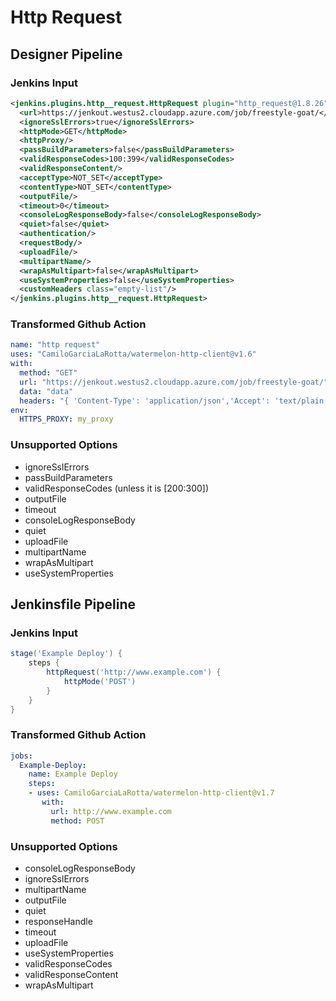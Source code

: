 # Http Request

## Designer Pipeline

### Jenkins Input

```xml
<jenkins.plugins.http__request.HttpRequest plugin="http_request@1.8.26">
  <url>https://jenkout.westus2.cloudapp.azure.com/job/freestyle-goat/</url>
  <ignoreSslErrors>true</ignoreSslErrors>
  <httpMode>GET</httpMode>
  <httpProxy/>
  <passBuildParameters>false</passBuildParameters>
  <validResponseCodes>100:399</validResponseCodes>
  <validResponseContent/>
  <acceptType>NOT_SET</acceptType>
  <contentType>NOT_SET</contentType>
  <outputFile/>
  <timeout>0</timeout>
  <consoleLogResponseBody>false</consoleLogResponseBody>
  <quiet>false</quiet>
  <authentication/>
  <requestBody/>
  <uploadFile/>
  <multipartName/>
  <wrapAsMultipart>false</wrapAsMultipart>
  <useSystemProperties>false</useSystemProperties>
  <customHeaders class="empty-list"/>
</jenkins.plugins.http__request.HttpRequest>
```

### Transformed Github Action

```yaml
name: "http request"
uses: "CamiloGarciaLaRotta/watermelon-http-client@v1.6"
with:
  method: "GET"
  url: "https://jenkout.westus2.cloudapp.azure.com/job/freestyle-goat/"
  data: "data"
  headers: "{ 'Content-Type': 'application/json','Accept': 'text/plain','Authorization': 'bearer ${{ secrets.BOT_TOKEN }}' }"
env:
  HTTPS_PROXY: my_proxy
```

### Unsupported Options

- ignoreSslErrors
- passBuildParameters
- validResponseCodes (unless it is [200:300])
- outputFile
- timeout
- consoleLogResponseBody
- quiet
- uploadFile
- multipartName
- wrapAsMultipart
- useSystemProperties

## Jenkinsfile Pipeline

### Jenkins Input

```groovy
stage('Example Deploy') {
    steps {
        httpRequest('http://www.example.com') {
            httpMode('POST')
        }
    }
}
```

### Transformed Github Action

```yaml
jobs:
  Example-Deploy:
    name: Example Deploy
    steps:
    - uses: CamiloGarciaLaRotta/watermelon-http-client@v1.7
       with:
         url: http://www.example.com
         method: POST
```

### Unsupported Options

- consoleLogResponseBody
- ignoreSslErrors
- multipartName
- outputFile
- quiet
- responseHandle
- timeout
- uploadFile
- useSystemProperties
- validResponseCodes
- validResponseContent
- wrapAsMultipart
